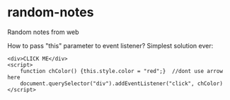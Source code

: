 # random-notes
Random notes from web

  How to pass "this" parameter to event listener?
  Simplest solution ever:


    <div>CLICK ME</div>
    <script>
        function chColor() {this.style.color = "red";}  //dont use arrow here
        document.querySelector("div").addEventListener("click", chColor)
    </script>
  
